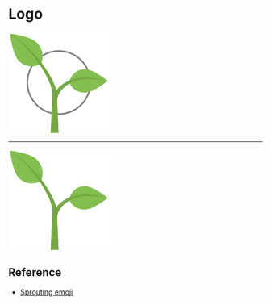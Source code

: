 # Logo

![Logo](./assets/logo-phac-garden-1.svg)

---

![Sprout emoji](./assets/sprout-emoji.svg)

## Reference

- [Sprouting emoji](https://en.m.wikipedia.org/wiki/File:Emojione_1F331.svg)
